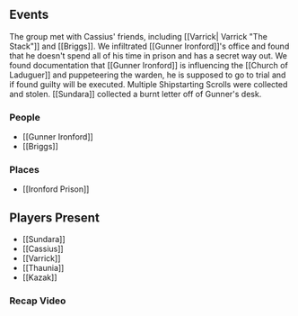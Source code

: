 ## Events
The group met with Cassius' friends, including [[Varrick| Varrick "The Stack"]] and [[Briggs]]. We infiltrated [[Gunner Ironford]]'s office and found that he doesn't spend all of his time in prison and has a secret way out. We found documentation that [[Gunner Ironford]] is influencing the [[Church of Laduguer]] and puppeteering the warden, he is supposed to go to trial and if found guilty will be executed. Multiple Shipstarting Scrolls were collected and stolen. [[Sundara]] collected a burnt letter off of Gunner's desk.

### People
- [[Gunner Ironford]] 
- [[Briggs]] 

### Places 
- [[Ironford Prison]] 

## Players Present
- [[Sundara]] 
- [[Cassius]] 
- [[Varrick]] 
- [[Thaunia]]
- [[Kazak]] 

### Recap Video
